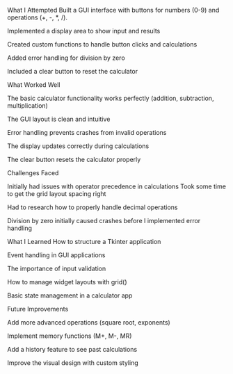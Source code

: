What I Attempted Built a GUI interface with buttons for numbers (0-9) and operations (+, -, *, /).



Implemented a display area to show input and results

Created custom functions to handle button clicks and calculations

Added error handling for division by zero

Included a clear button to reset the calculator



What Worked Well 


The basic calculator functionality works perfectly (addition, subtraction, multiplication)

The GUI layout is clean and intuitive

Error handling prevents crashes from invalid operations

The display updates correctly during calculations

The clear button resets the calculator properly



Challenges Faced 



Initially had issues with operator precedence in calculations
Took some time to get the grid layout spacing right

Had to research how to properly handle decimal operations

Division by zero initially caused crashes before I implemented error handling

What I Learned How to structure a Tkinter application



Event handling in GUI applications

The importance of input validation

How to manage widget layouts with grid()

Basic state management in a calculator app

Future Improvements 



Add more advanced operations (square root, exponents)

Implement memory functions (M+, M-, MR)

Add a history feature to see past calculations

Improve the visual design with custom styling
